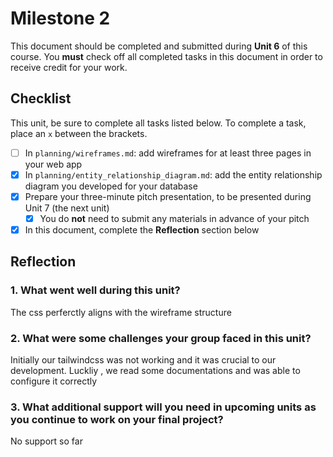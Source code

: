 # Milestone 2

This document should be completed and submitted during **Unit 6** of this course. You **must** check off all completed tasks in this document in order to receive credit for your work.

## Checklist

This unit, be sure to complete all tasks listed below. To complete a task, place an `x` between the brackets.

- [ ] In `planning/wireframes.md`: add wireframes for at least three pages in your web app
- [x] In `planning/entity_relationship_diagram.md`: add the entity relationship diagram you developed for your database
- [x] Prepare your three-minute pitch presentation, to be presented during Unit 7 (the next unit)
  - [x] You do **not** need to submit any materials in advance of your pitch
- [x] In this document, complete the **Reflection** section below

## Reflection

### 1. What went well during this unit?

The css perferctly aligns with the wireframe structure

### 2. What were some challenges your group faced in this unit?

Initially our tailwindcss was not working and it was crucial to our development. Luckliy , we read some documentations and was able to configure it correctly

### 3. What additional support will you need in upcoming units as you continue to work on your final project?

No support so far
